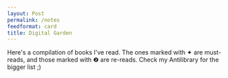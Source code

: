 ```yaml
---
layout: Post
permalink: /notes
feedformat: card
title: Digital Garden
---
```


Here's a compilation of books I've read. The ones marked with ✦ are must-reads, and those marked with ❷ are re-reads. Check my Antilibrary for the bigger list ;)